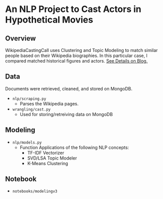 # An NLP Project to Cast Actors in Hypothetical Movies

## Overview

WikipediaCastingCall uses Clustering and Topic Modeling to match similar people based on their Wikipedia biographies. In this particular case, I compared matched historical figures and actors. [See Details on Blog.](http://www.chicagoan.io/casting-movies-by-topic-modeling-and-clustering-wikipedia-pages/)
 

## Data

Documents were retrieved, cleaned, and stored on MongoDB.
* `nlp/scraping.py`
    * Parses the Wikipedia pages.
* `wrangling/cast.py`
    * Used for storing/retreiving data on MongoDB
## Modeling
* `nlp/models.py`
    * Function Applications of the following NLP concepts:
        * TF-IDF Vectorizer
        * SVD/LSA Topic Modeler
        * K-Means Clustering

## Notebook
* `notebooks/modelingv3` 
